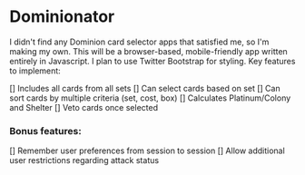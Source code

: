 # Dominionator
I didn't find any Dominion card selector apps that satisfied me, so I'm making my own.
This will be a browser-based, mobile-friendly app written entirely in Javascript.
I plan to use Twitter Bootstrap for styling. Key features to implement:

[] Includes all cards from all sets
[] Can select cards based on set
[] Can sort cards by multiple criteria (set, cost, box)
[] Calculates Platinum/Colony and Shelter
[] Veto cards once selected

### Bonus features:

[] Remember user preferences from session to session
[] Allow additional user restrictions regarding attack status
